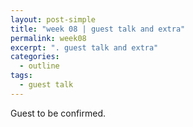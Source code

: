 ```yaml
---
layout: post-simple
title: "week 08 | guest talk and extra"
permalink: week08
excerpt: ". guest talk and extra"
categories:
  - outline
tags:
  - guest talk
---
```


Guest to be confirmed.
